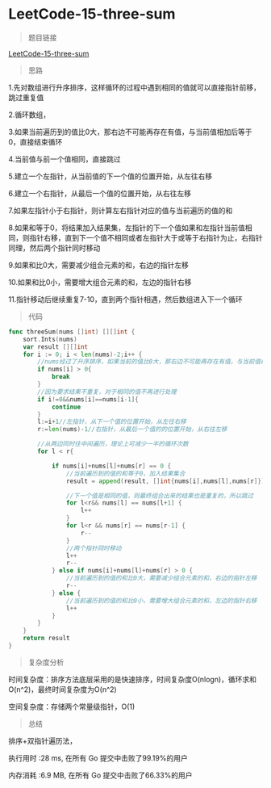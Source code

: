 # LeetCode-15-three-sum

>题目链接

[LeetCode-15-three-sum](https://leetcode-cn.com/problems/3sum/)

>思路

1.先对数组进行升序排序，这样循环的过程中遇到相同的值就可以直接指针前移，跳过重复值

2.循环数组，

3.如果当前遍历到的值比0大，那右边不可能再存在有值，与当前值相加后等于0，直接结束循环

4.当前值与前一个值相同，直接跳过

5.建立一个左指针，从当前值的下一个值的位置开始，从左往右移

6.建立一个右指针，从最后一个值的位置开始，从右往左移

7.如果左指针小于右指针，则计算左右指针对应的值与当前遍历的值的和

8.如果和等于0，将结果加入结果集，左指针的下一个值如果和左指针当前值相同，则指针右移，直到下一个值不相同或者左指针大于或等于右指针为止，右指针同理，然后两个指针同时移动

9.如果和比0大，需要减少组合元素的和，右边的指针左移

10.如果和比0小，需要增大组合元素的和，左边的指针右移

11.指针移动后继续重复7-10，直到两个指针相遇，然后数组进入下一个循环

>代码

```go
func threeSum(nums []int) [][]int {
	sort.Ints(nums)
	var result [][]int
	for i := 0; i < len(nums)-2;i++ {
		//nums经过了升序排序，如果当前的值比0大，那右边不可能再存在有值，与当前值相加后等于0
		if nums[i] > 0{
			break
		}
		//因为要求结果不重复，对于相同的值不再进行处理
		if i!=0&&nums[i]==nums[i-1]{
			continue
		}
		l:=i+1//左指针，从下一个值的位置开始，从左往右移
		r:=len(nums)-1//右指针，从最后一个值的的位置开始，从右往左移

		//从两边同时往中间遍历，理论上可减少一半的循环次数
		for l < r{

			if nums[i]+nums[l]+nums[r] == 0 {
				//当前遍历到的值的和等于0，加入结果集合
				result = append(result, []int{nums[i],nums[l],nums[r]})

				//下一个值是相同的值，则最终组合出来的结果也是重复的，所以跳过
				for l<r&& nums[l] == nums[l+1] {
					l++
				}
				for l<r && nums[r] == nums[r-1] {
					r--
				}
				//两个指针同时移动
				l++
				r--
			} else if nums[i]+nums[l]+nums[r] > 0 {
				//当前遍历到的值的和比0大，需要减少组合元素的和，右边的指针左移
				r--
			} else {
				//当前遍历到的值的和比0小，需要增大组合元素的和，左边的指针右移
				l++
			}
		}
	}
	return result
}
```

>复杂度分析

时间复杂度：排序方法底层采用的是快速排序，时间复杂度O(nlogn)，循环求和O(n^2)，最终时间复杂度为O(n^2)

空间复杂度：存储两个常量级指针，O(1)

>总结

排序+双指针遍历法，

执行用时 :28 ms, 在所有 Go 提交中击败了99.19%的用户

内存消耗 :6.9 MB, 在所有 Go 提交中击败了66.33%的用户
